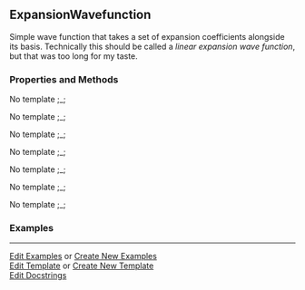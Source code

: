 ## <a id="Psience.BasisReps.Wavefunctions.ExpansionWavefunction">ExpansionWavefunction</a>
Simple wave function that takes a set of expansion coefficients alongside its basis.
Technically this should be called a _linear expansion wave function_, but
that was too long for my taste.

### Properties and Methods
No template ;_;

No template ;_;

No template ;_;

No template ;_;

No template ;_;

No template ;_;

No template ;_;

### Examples


___

[Edit Examples](https://github.com/McCoyGroup/Psience/edit/gh-pages/ci/examples/ci/docs/Psience/BasisReps/Wavefunctions/ExpansionWavefunction.md) or 
[Create New Examples](https://github.com/McCoyGroup/Psience/new/gh-pages/?filename=ci/examples/ci/docs/Psience/BasisReps/Wavefunctions/ExpansionWavefunction.md) <br/>
[Edit Template](https://github.com/McCoyGroup/Psience/edit/gh-pages/ci/docs/ci/docs/Psience/BasisReps/Wavefunctions/ExpansionWavefunction.md) or 
[Create New Template](https://github.com/McCoyGroup/Psience/new/gh-pages/?filename=ci/docs/templates/ci/docs/Psience/BasisReps/Wavefunctions/ExpansionWavefunction.md) <br/>
[Edit Docstrings](https://github.com/McCoyGroup/Psience/edit/edit/BasisReps/Wavefunctions.py?message=Update%20Docs)
